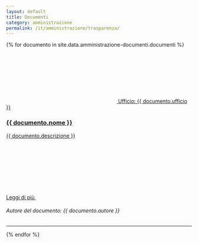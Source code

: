 ```yaml
---
layout: default
title: Documenti
category: amministrazione
permalink: /it/amministrazione/trasparenza/
---
```

<div class="container">
  <div class="row">
    {% for documento in site.data.amministrazione-documenti.documenti %}
    <div class="col-12 col-lg-8">
      <!--start card-->
<a href="{{ documento.link }}">
      <div class="card-wrapper card-space">
        <div class="card card-bg card-big border-bottom-card">
          <div class="flag-icon"></div>
          <div class="etichetta">
            <svg class="icon"><use href="/bootstrap-italia/dist/svg/sprites.svg#it-settings"></use></svg>
            <span>Ufficio: {{ documento.ufficio }}</span>
          </div>
          <div class="card-body">
            <h3 class="card-title h5">{{ documento.nome }}</h3>
            <p class="card-text font-serif">{{ documento.descrizione }}</p>
            <a class="read-more" href="{{ documento.link }}">
              <span class="text">Leggi di più</span>
              <svg class="icon"><use href="/bootstrap-italia/dist/svg/sprites.svg#it-arrow-right"></use></svg>
            </a>
            <h6 class="card-title h6">Autore del documento: {{ documento.autore }}</h6>
          </div>
        </div>
      </div>
      <hr>
</a>
      <!--end card-->
    </div>
    {% endfor %}
  </div>
</div>
